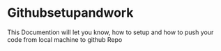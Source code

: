 # Githubsetupandwork
This Documention will let you know, how to setup and how to push your code from local machine to github Repo
